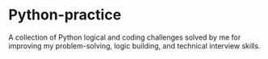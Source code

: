 # Python-practice
A collection of Python logical and coding challenges solved by me for improving my problem-solving, logic building, and technical interview skills.

